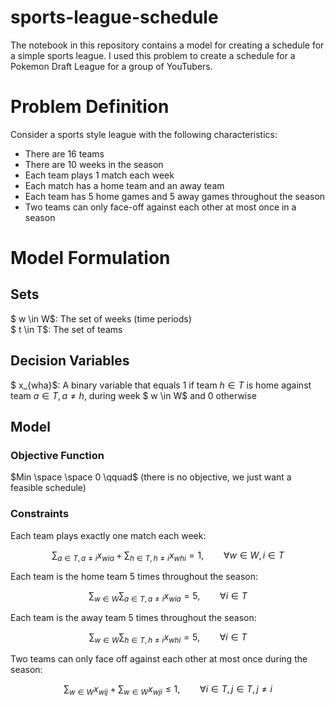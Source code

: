 # sports-league-schedule

The notebook in this repository contains a model for creating a schedule for a simple sports league. I used this problem to create a schedule for a Pokemon Draft League for a group of YouTubers.

# Problem Definition

Consider a sports style league with the following characteristics:
* There are 16 teams
* There are 10 weeks in the season
* Each team plays 1 match each week
* Each match has a home team and an away team
* Each team has 5 home games and 5 away games throughout the season
* Two teams can only face-off against each other at most once in a season

# Model Formulation

## Sets

$ w \in W$: The set of weeks (time periods) \
$ t \in T$: The set of teams

## Decision Variables

$ x_{wha}$: A binary variable that equals 1 if team $h \in T$ is home against team $a \in T, a \neq h$, during week $ w \in W$ and 0 otherwise

## Model

### Objective Function

$Min \space \space 0 \qquad$  (there is no objective, we just want a feasible schedule)

### Constraints

Each team plays exactly one match each week:

$$ \sum_{a \in T, a \neq i} x_{wia} + \sum_{h \in T, h \neq i} x_{whi} = 1, \qquad \forall w \in W, i \in T$$ 

Each team is the home team 5 times throughout the season:

$$ \sum_{w \in W}\sum_{a \in T, a \neq i} x_{wia} = 5, \qquad \forall i \in T$$

Each team is the away team 5 times throughout the season:

$$ \sum_{w \in W}\sum_{h \in T, h \neq i} x_{whi} = 5, \qquad \forall i \in T$$

Two teams can only face off against each other at most once during the season:

$$ \sum_{w \in W} x_{wij} + \sum_{w \in W} x_{wji} \leq 1, \qquad \forall i \in T, j \in T, j \neq i$$ 
